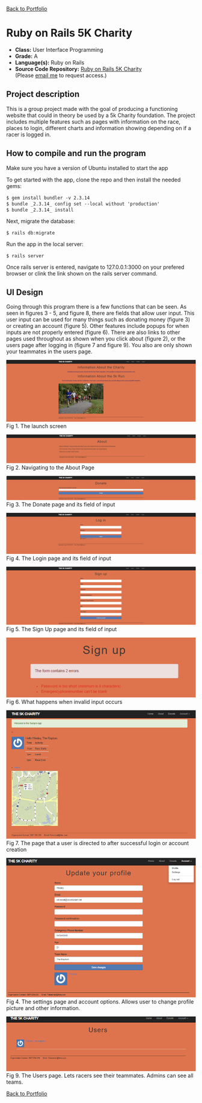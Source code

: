 [Back to Portfolio](./)

Ruby on Rails 5K Charity
===============

-   **Class:** User Interface Programming
-   **Grade:** A
-   **Language(s):** Ruby on Rails
-   **Source Code Repository:** [Ruby on Rails 5K Charity](https://github.com/User-interface-Programming-Class/UserInterfaceFinal)  
    (Please [email me](mailto:wlcassel@csustudent.net?subject=GitHub%20Access) to request access.)

## Project description

This is a group project made with the goal of producing a functioning website that could in theory be used by a 5k Charity foundation. The project includes multiple features such as pages with information on the race, places to login, different charts and information showing depending on if a racer is logged in.

## How to compile and run the program

Make sure you have a version of Ubuntu installed to start the app

To get started with the app, clone the repo and then install the needed gems:

```
$ gem install bundler -v 2.3.14
$ bundle _2.3.14_ config set --local without 'production'
$ bundle _2.3.14_ install
```

Next, migrate the database:

```
$ rails db:migrate
```

Run the app in the local server:

```
$ rails server
```
Once rails server is entered, navigate to 127.0.0.1:3000 on your prefered browser or clink the link shown on the rails server command.

## UI Design

Going through this program there is a few functions that can be seen. As seen in figures 3 - 5, and figure 8, there are fields that allow user input. This user input can be used for many things such as donating money (figure 3) or creating an account (figure 5). Other features include popups for when inputs are not properly entered (figure 6). There are also links to other pages used throughout as shown when you click about (figure 2), or the users page after logging in (figure 7 and figure 9). You also are only shown your teammates in the users page.

![screenshot](images/UserInterface1.png)  
Fig 1. The launch screen

![screenshot](images/UserInterface2.png)  
Fig 2. Navigating to the About Page

![screenshot](images/UserInterface3.png)  
Fig 3. The Donate page and its field of input

![screenshot](images/UserInterface4.png)  
Fig 4. The Login page and its field of input

![screenshot](images/UserInterface5.png)  
Fig 5. The Sign Up page and its field of input

![screenshot](images/UserInterface6.png)  
Fig 6. What happens when invalid input occurs

![screenshot](images/UserInterface7.png)  
Fig 7. The page that a user is directed to after successful login or account creation

![screenshot](images/UserInterface8.png)  
Fig 4. The settings page and account options. Allows user to change profile picture and other information.

![screenshot](images/UserInterface9.png)  
Fig 9. The Users page. Lets racers see their teammates. Admins can see all teams.

[Back to Portfolio](./)

